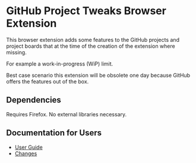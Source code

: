 # GitHub Project Tweaks Browser Extension

This browser extension adds some features to the GitHub projects and project boards that at the time of the creation of the extension where missing.

For example a work-in-progress (WiP) limit.

Best case scenario this extension will be obsolete one day because GitHub offers the features out of the box.

## Dependencies

Requires Firefox. No external libraries necessary.

## Documentation for Users

* [User Guide](doc/user_guide/user_guide.md)
* [Changes](doc/changes/changelog.md)